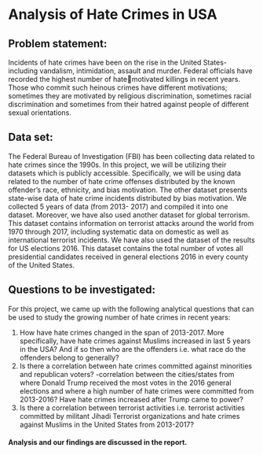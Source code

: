 # Analysis of Hate Crimes in USA

## Problem statement:
Incidents of hate crimes have been on the rise in the United States- including vandalism, 
intimidation, assault and murder. Federal officials have recorded the highest number of hatemotivated killings in recent years.
Those who commit such heinous crimes have different motivations; sometimes they are 
motivated by religious discrimination, sometimes racial discrimination and sometimes from their 
hatred against people of different sexual orientations. 

## Data set:
The Federal Bureau of Investigation (FBI) has been collecting data related to hate crimes since 
the 1990s. In this project, we will be utilizing their datasets which is publicly accessible.
Specifically, we will be using data related to the number of hate crime offenses distributed by the 
known offender’s race, ethnicity, and bias motivation. The other dataset presents state-wise data 
of hate crime incidents distributed by bias motivation. We collected 5 years of data (from 2013-
2017) and compiled it into one dataset. 
Moreover, we have also used another dataset for global terrorism. This 
dataset contains information on terrorist attacks around the world from 1970 through 2017, 
including systematic data on domestic as well as international terrorist incidents.
We have also used the dataset of the results for US elections 2016. This 
dataset contains the total number of votes all presidential candidates received in general elections 
2016 in every county of the United States.

## Questions to be investigated:
For this project, we came up with the following analytical questions that can be used to study the 
growing number of hate crimes in recent years:
1. How have hate crimes changed in the span of 2013-2017. More specifically, have hate 
crimes against Muslims increased in last 5 years in the USA? And if so then who are the 
offenders i.e. what race do the offenders belong to generally?
2. Is there a correlation between hate crimes committed against minorities and republican 
voters? -correlation between the cities/states from where Donald Trump received the 
most votes in the 2016 general elections and where a high number of hate crimes were 
committed from 2013-2016? Have hate crimes increased after Trump came to power?
3. Is there a correlation between terrorist activities i.e. terrorist activities committed by 
militant Jihadi Terrorist organizations and hate crimes against Muslims in the United 
States from 2013-2017?

#### Analysis and our findings are discussed in the report.
